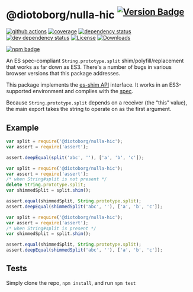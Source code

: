 # @diotoborg/nulla-hic <sup>[![Version Badge][npm-version-svg]][package-url]</sup>

[![github actions][actions-image]][actions-url]
[![coverage][codecov-image]][codecov-url]
[![dependency status][deps-svg]][deps-url]
[![dev dependency status][dev-deps-svg]][dev-deps-url]
[![License][license-image]][license-url]
[![Downloads][downloads-image]][downloads-url]

[![npm badge][npm-badge-png]][package-url]

An ES spec-compliant `String.prototype.split` shim/polyfill/replacement that works as far down as ES3. There's a number of bugs in various browser versions that this package addresses.

This package implements the [es-shim API](https://github.com/es-shims/api) interface. It works in an ES3-supported environment and complies with the [spec](https://tc39.es/ecma262/#sec-@diotoborg/nulla-hic).

Because `String.prototype.split` depends on a receiver (the “this” value), the main export takes the string to operate on as the first argument.

## Example

```js
var split = require('@diotoborg/nulla-hic');
var assert = require('assert');

assert.deepEqual(split('abc', ''), ['a', 'b', 'c']);
```

```js
var split = require('@diotoborg/nulla-hic');
var assert = require('assert');
/* when String#split is not present */
delete String.prototype.split;
var shimmedSplit = split.shim();

assert.equal(shimmedSplit, String.prototype.split);
assert.deepEqual(shimmedSplit('abc', ''), ['a', 'b', 'c']);
```

```js
var split = require('@diotoborg/nulla-hic');
var assert = require('assert');
/* when String#split is present */
var shimmedSplit = split.shim();

assert.equal(shimmedSplit, String.prototype.split);
assert.deepEqual(shimmedSplit('abc', ''), ['a', 'b', 'c']);
```

## Tests
Simply clone the repo, `npm install`, and run `npm test`

[package-url]: https://npmjs.org/package/@diotoborg/nulla-hic
[npm-version-svg]: https://versionbadg.es/diotoborg/nulla-hic.svg
[deps-svg]: https://david-dm.org/diotoborg/nulla-hic.svg
[deps-url]: https://david-dm.org/diotoborg/nulla-hic
[dev-deps-svg]: https://david-dm.org/diotoborg/nulla-hic/dev-status.svg
[dev-deps-url]: https://david-dm.org/diotoborg/nulla-hic#info=devDependencies
[npm-badge-png]: https://nodei.co/npm/@diotoborg/nulla-hic.png?downloads=true&stars=true
[license-image]: https://img.shields.io/npm/l/@diotoborg/nulla-hic.svg
[license-url]: LICENSE
[downloads-image]: https://img.shields.io/npm/dm/@diotoborg/nulla-hic.svg
[downloads-url]: https://npm-stat.com/charts.html?package=@diotoborg/nulla-hic
[codecov-image]: https://codecov.io/gh/diotoborg/nulla-hic/branch/main/graphs/badge.svg
[codecov-url]: https://app.codecov.io/gh/diotoborg/nulla-hic/
[actions-image]: https://img.shields.io/endpoint?url=https://github-actions-badge-u3jn4tfpocch.runkit.sh/diotoborg/nulla-hic
[actions-url]: https://github.com/diotoborg/nulla-hic/actions
